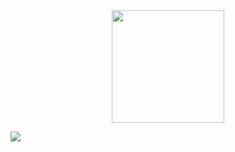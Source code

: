 
<div align="center">
  <img height="180em" src="https://github-readme-stats.vercel.app/api/top-langs/?username=SkyZh0&layout=compact&langs_count=7&theme=dracula"/>
</div>


![](https://komarev.com/ghpvc/?username=skyzh0&color=blue&label=O-O)

